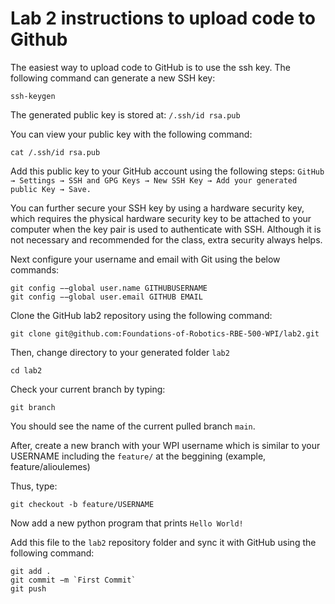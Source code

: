 # Lab 2 instructions to upload code to Github

The easiest way to upload code to GitHub is to use the ssh key. The following command can generate a new SSH key:

```
ssh-keygen
```

The generated public key is stored at: `/.ssh/id rsa.pub`

You can view your public key with the following command:
```
cat /.ssh/id rsa.pub
```

Add this public key to your GitHub account using the following steps: `GitHub → Settings → SSH and GPG Keys → New SSH Key → Add your generated public Key → Save.`

You can further secure your SSH key by using a hardware security key, which requires the physical hardware security key to be attached to your computer when the key pair is used to authenticate with SSH. Although it is not necessary and recommended for the class, extra security always helps.

Next configure your username and email with Git using the below commands: 
```
git config −−global user.name GITHUBUSERNAME
git config −−global user.email GITHUB EMAIL
```

Clone the GitHub lab2 repository using the following command: 
```
git clone git@github.com:Foundations-of-Robotics-RBE-500-WPI/lab2.git
```

Then, change directory to your generated folder `lab2`
```
cd lab2
```

Check your current branch by typing:
```
git branch
```

You should see the name of the current pulled branch `main`.

After, create a new branch with your WPI username which is similar to your USERNAME including the `feature/` at the beggining (example, feature/alioulemes)

Thus, type:
```
git checkout -b feature/USERNAME
```

Now add a new python program that prints `Hello World!`

Add this file to the `lab2` repository folder and sync it with GitHub using the following command:
```
git add .
git commit −m `First Commit`
git push
